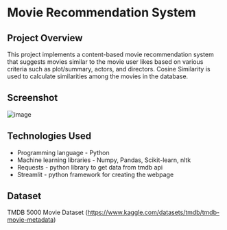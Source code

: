 # Movie Recommendation System
## Project Overview
This project implements a content-based movie recommendation system that suggests movies similar to the movie user likes based on various criteria such as plot/summary, actors, and directors. Cosine Similarity is used to calculate similarities among the movies in the database. 
## Screenshot
![image](https://github.com/hansika-sachdeva/Movie-Recommendation-System/assets/91721473/3b55b5f0-6010-41e9-89d4-669a5364ba45)

## Technologies Used
- Programming language - Python
- Machine learning libraries - Numpy, Pandas, Scikit-learn, nltk
- Requests - python library to get data from tmdb api
- Streamlit - python framework for creating the webpage

## Dataset
TMDB 5000 Movie Dataset (https://www.kaggle.com/datasets/tmdb/tmdb-movie-metadata)
